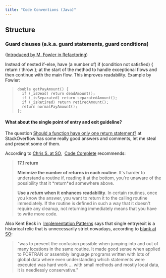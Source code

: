 ```yaml
---
title: "Code Conventions (Java)"
---
```

## Structure

### Guard clauses (a.k.a. guard statements, guard conditions)

([Introduced by M. Fowler in Refactoring](http://www.refactoring.com/catalog/replaceNestedConditionalWithGuardClauses.html))

Instead of nested if-else, have (a number of) if (condition not satisfied) { return / throw }; at the start of the method to handle exceptional flows and then continue with the main flow. This improves readability. Example by Fowler:

>
>
>     double getPayAmount() {
>       if (_isDead) return deadAmount();
>       if (_isSeparated) return separatedAmount();
>       if (_isRetired) return retiredAmount();
>       return normalPayAmount();
>     };

#### What about the single point of entry and exit guideline?

The question [Should a function have only one return statement?](http://stackoverflow.com/questions/36707/should-a-function-have-only-one-return-statement) at StackOverflow has some really good answers and comments, let me steal and present some of them.

According to [Chris S. at SO](http://stackoverflow.com/a/733858/3309863),  [Code Complete](http://www.cc2e.com/) recommends:

> **17.1 return**
>
> **Minimize the number of returns in each routine**. It's harder to understand a routine if, reading it at the bottom, you're unaware of the possibility that it \*return\*ed somewhere above.
>
> **Use a *return* when it enhances readability**. In certain routines, once you know the answer, you want to return it to the calling routine immediately. If the routine is defined in such a way that it doesn't require any cleanup, not returning immediately means that you have to write more code.

Also Kent Beck in  [Implementation Patterns](http://rads.stackoverflow.com/amzn/click/0321413091) says that single entry/exit is a historical relic that is unnecessarily strict nowadays, according to [blank at SO](http://stackoverflow.com/a/36732/3309863):

> "was to prevent the confusion possible when jumping into and out of many locations in the same routine. It made good sense when applied to FORTRAN or assembly language programs written with lots of global data where even understanding which statements were executed was hard work ... with small methods and mostly local data, it is needlessly conservative."
